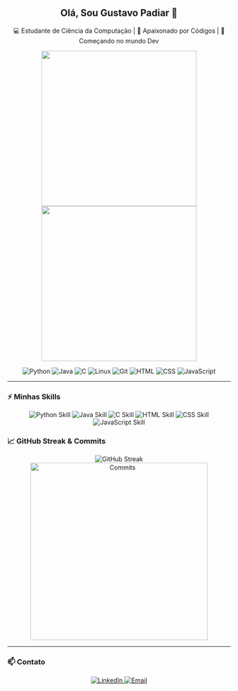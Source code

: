 <h2 align="center">Olá, Sou Gustavo Padiar 👋</h2>
<p align="center">💻 Estudante de Ciência da Computação | 🐧 Apaixonado por Códigos | 🚀 Começando no mundo Dev</p>

<p align="center">
  <img src="https://github-readme-stats.vercel.app/api?username=Padiar&show_icons=true&theme=radical" width="350">
  <img src="https://github-readme-stats.vercel.app/api/top-langs/?username=Padiar&show_icons=true&layout=compact&theme=radical" width="350">
</p>

<p align="center">
  <img src="https://img.shields.io/badge/Python-3776AB?style=for-the-badge&logo=python&logoColor=white" alt="Python">
  <img src="https://img.shields.io/badge/Java-007396?style=for-the-badge&logo=java&logoColor=white" alt="Java">
  <img src="https://img.shields.io/badge/-C-00599C?style=for-the-badge&logo=c&logoColor=white" alt="C">
  <img src="https://img.shields.io/badge/Linux-FCC624?style=for-the-badge&logo=linux&logoColor=black" alt="Linux">
  <img src="https://img.shields.io/badge/Git-F05032?style=for-the-badge&logo=git&logoColor=white" alt="Git">
  <img src="https://img.shields.io/badge/HTML-E34F26?style=for-the-badge&logo=html5&logoColor=white" alt="HTML">
  <img src="https://img.shields.io/badge/CSS-1572B6?style=for-the-badge&logo=css3&logoColor=white" alt="CSS">
  <img src="https://img.shields.io/badge/JavaScript-F7DF1E?style=for-the-badge&logo=javascript&logoColor=black" alt="JavaScript">
</p>

---

### ⚡ Minhas Skills
<p align="center">
  <img src="https://img.shields.io/badge/Python-80%25-3776AB?style=for-the-badge&logo=python&logoColor=white" alt="Python Skill">
  <img src="https://img.shields.io/badge/Java-70%25-007396?style=for-the-badge&logo=java&logoColor=white" alt="Java Skill">
  <img src="https://img.shields.io/badge/C-60%25-00599C?style=for-the-badge&logo=c&logoColor=white" alt="C Skill">
  <img src="https://img.shields.io/badge/HTML-80%25-E34F26?style=for-the-badge&logo=html5&logoColor=white" alt="HTML Skill">
  <img src="https://img.shields.io/badge/CSS-70%25-1572B6?style=for-the-badge&logo=css3&logoColor=white" alt="CSS Skill">
  <img src="https://img.shields.io/badge/JavaScript-65%25-F7DF1E?style=for-the-badge&logo=javascript&logoColor=black" alt="JavaScript Skill">
</p>


### 📈 GitHub Streak & Commits
<p align="center">
  <img src="https://github-readme-streak-stats.herokuapp.com/?user=Padiar&theme=radical" alt="GitHub Streak">
  <img src="https://github-readme-stats.vercel.app/api?username=Padiar&show_icons=true&theme=radical" alt="Commits" width="400">
</p>

---

### 📫 Contato
<p align="center">
  <a href="https://www.linkedin.com/inGustavo Effgen Padiar Pereira/" target="_blank">
    <img src="https://img.shields.io/badge/LinkedIn-0A66C2?style=for-the-badge&logo=linkedin&logoColor=white" alt="LinkedIn">
  </a>
  <a href="mailto:guga.padiar@gmail.com">
    <img src="https://img.shields.io/badge/Email-D14836?style=for-the-badge&logo=gmail&logoColor=white" alt="Email">
  </a>
</p>
